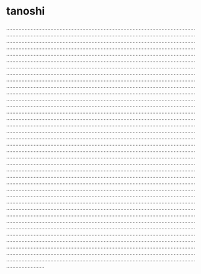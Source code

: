 # tanoshi

.....................................................................................................................................................................................................................................................................................................................................................................................................................................................................................................................................................................................................................................................................................................................................................................................................................................................................................................................................................................................................................................................................................................................................................................................................................................................................................................................................................................................................................................................................................................................................................................................................................................................................................................................................................................................................................................................................................................................................................................................................................................................................................................................................................................................................................................................................................................................................................................................................................................................................................................................................................................................................................................................................................................................................................................................................................................................................................................................................................................................................................................................................................................................................................................................................................................................................................................................................................................................................................................................................................................................................................................................................................................................................................................................................................................................................................................................................................................................................................................................................................................................................................................................................................................................................................................................................................................................................................................................................................................................................................................................................................................................................................................................................................................................................................................................................